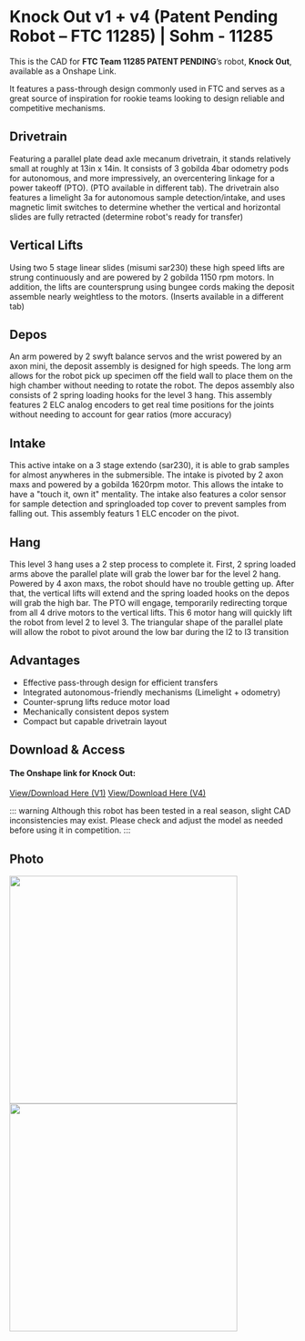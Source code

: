 # Knock Out v1 + v4 (Patent Pending Robot – FTC 11285) | Sohm - 11285

This is the CAD for **FTC Team 11285 PATENT PENDING**’s robot, **Knock Out**, available as a Onshape Link.

It features a pass-through design commonly used in FTC and serves as a great source of inspiration for rookie teams looking to design reliable and competitive mechanisms.

## Drivetrain

Featuring a parallel plate dead axle mecanum drivetrain, it stands relatively small at roughly at 13in x 14in. It consists of 3 gobilda 4bar odometry pods for autonomous, and more impressively, an overcentering linkage for a power takeoff (PTO). (PTO available in different tab). The drivetrain also features a limelight 3a for autonomous sample detection/intake, and uses magnetic limit switches to determine whether the vertical and horizontal slides are fully retracted (determine robot's ready for transfer)

## Vertical Lifts

Using two 5 stage linear slides (misumi sar230) these high speed lifts are strung continuously and are powered by 2 gobilda 1150 rpm motors. In addition, the lifts are countersprung using bungee cords making the deposit assemble nearly weightless to the motors. (Inserts available in a different tab)

## Depos

An arm powered by 2 swyft balance servos and the wrist powered by an axon mini, the deposit assembly is designed for high speeds. The long arm allows for the robot pick up specimen off the field wall to place them on the high chamber without needing to rotate the robot. The depos assembly also consists of 2 spring loading hooks for the level 3 hang. This assembly features 2 ELC analog encoders to get real time positions for the joints without needing to account for gear ratios (more accuracy)

## Intake

This active intake on a 3 stage extendo (sar230), it is able to grab samples for almost anywheres in the submersible. The intake is pivoted by 2 axon maxs and powered by a gobilda 1620rpm motor. This allows the intake to have a "touch it, own it" mentality. The intake also features a color sensor for sample detection and springloaded top cover to prevent samples from falling out. This assembly featurs 1 ELC encoder on the pivot.

## Hang

This level 3 hang uses a 2 step process to complete it. First, 2 spring loaded arms above the parallel plate will grab the lower bar for the level 2 hang. Powered by 4 axon maxs, the robot should have no trouble getting up. After that, the vertical lifts will extend and the spring loaded hooks on the depos will grab the high bar. The PTO will engage, temporarily redirecting torque from all 4 drive motors to the vertical lifts. This 6 motor hang will quickly lift the robot from level 2 to level 3. The triangular shape of the parallel plate will allow the robot to pivot around the low bar during the l2 to l3 transition

## Advantages

- Effective pass-through design for efficient transfers
- Integrated autonomous-friendly mechanisms (Limelight + odometry)
- Counter-sprung lifts reduce motor load
- Mechanically consistent depos system
- Compact but capable drivetrain layout

## Download & Access

#### The Onshape link for Knock Out:

[View/Download Here (V1)](https://cad.onshape.com/documents/7eb2ac2c02e1f6df70c8b829/w/a41564dfb01cc7439934f92e/e/3621ee25ba2f6ae33dea8c86?configuration=default&renderMode=0&uiState=6810226e70ae6a2f7270e096)
[View/Download Here (V4)](https://cad.onshape.com/documents/a7b1da28b8e3acfcd89bb139/w/8f3e036bd754c5930541ff59/e/373937afed146b3a8e324c90?renderMode=0&uiState=683facbaa841152d149a9429)

::: warning
Although this robot has been tested in a real season, slight CAD inconsistencies may exist. Please check and adjust the model as needed before using it in competition.
:::

## Photo

<style>img{border: 4px #1b1b1f;}</style>
<img height="400" src="/images/ko.png" width="400"/>
<img height="400" src="/images/kov4.png" width="400"/>